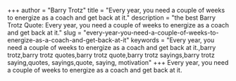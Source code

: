 +++
author = "Barry Trotz"
title = "Every year, you need a couple of weeks to energize as a coach and get back at it."
description = "the best Barry Trotz Quote: Every year, you need a couple of weeks to energize as a coach and get back at it."
slug = "every-year-you-need-a-couple-of-weeks-to-energize-as-a-coach-and-get-back-at-it"
keywords = "Every year, you need a couple of weeks to energize as a coach and get back at it.,barry trotz,barry trotz quotes,barry trotz quote,barry trotz sayings,barry trotz saying,quotes, sayings,quote, saying, motivation"
+++
Every year, you need a couple of weeks to energize as a coach and get back at it.
